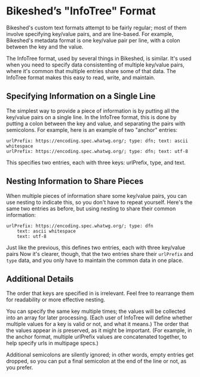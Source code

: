 Bikeshed’s "InfoTree" Format
============================

Bikeshed's custom text formats attempt to be fairly regular;
most of them involve specifying key/value pairs,
and are line-based.
For example, Bikeshed's metadata format is one key/value pair per line,
with a colon between the key and the value.

The InfoTree format,
used by several things in Bikeshed,
is similar.
It's used when you need to specify data consistenting of multiple key/value pairs,
where it's common that multiple entries share some of that data.
The InfoTree format makes this easy to read, write, and maintain.

Specifying Information on a Single Line
---------------------------------------

The simplest way to provide a piece of information is by putting all the key/value pairs on a single line.
In the InfoTree format, this is done by putting a colon between the key and value,
and separating the pairs with semicolons.
For example, here is an example of two "anchor" entries:

```
urlPrefix: https://encoding.spec.whatwg.org/; type: dfn; text: ascii whitespace
urlPrefix: https://encoding.spec.whatwg.org/; type: dfn; text: utf-8
```

This specifies two entries, each with three keys: urlPrefix, type, and text.

Nesting Information to Share Pieces
-----------------------------------

When multiple pieces of information share some key/value pairs,
you can use nesting to indicate this,
so you don't have to repeat yourself.
Here's the same two entries as before,
but using nesting to share their common information:

```
urlPrefix: https://encoding.spec.whatwg.org/; type: dfn
	text: ascii whitespace
	text: utf-8
```

Just like the previous, this defines two entries, each with three key/value pairs
Now it's clearer, though, that the two entries share their `urlPrefix` and `type` data,
and you only have to maintain the common data in one place.

Additional Details
------------------

The order that keys are specified in is irrelevant.
Feel free to rearrange them for readability or more effective nesting.

You can specify the same key multiple times;
the values will be collected into an array for later processing.
(Each user of InfoTree will define whether multiple values for a key is valid or not, and what it means.)
The order that the values appear in *is* preserved,
as it might be important.
(For example, in the anchor format, multiple urlPrefix values are concatenated together, to help specify urls in multipage specs.)

Additional semicolons are silently ignored;
in other words, empty entries get dropped, so you can put a final semicolon at the end of the line or not, as you prefer.
